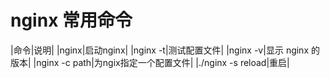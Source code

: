 # nginx 常用命令

|命令|说明|
|nginx|启动nginx|
|nginx -t|测试配置文件|
|nginx -v|显示 nginx 的版本|
|nginx -c path|为ngix指定一个配置文件|
|./nginx -s reload|重启|